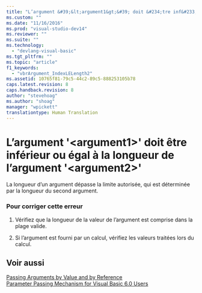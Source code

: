 ```yaml
---
title: "L’argument &#39;&lt;argument1&gt;&#39; doit &#234;tre inf&#233;rieur ou &#233;gal &#224; la longueur de l’argument &#39;&lt;argument2&gt;&#39; | Microsoft Docs"
ms.custom: ""
ms.date: "11/16/2016"
ms.prod: "visual-studio-dev14"
ms.reviewer: ""
ms.suite: ""
ms.technology: 
  - "devlang-visual-basic"
ms.tgt_pltfrm: ""
ms.topic: "article"
f1_keywords: 
  - "vbrArgument_IndexLELength2"
ms.assetid: 10765f81-79c5-44c2-89c5-888253105b78
caps.latest.revision: 8
caps.handback.revision: 8
author: "stevehoag"
ms.author: "shoag"
manager: "wpickett"
translationtype: Human Translation
---
```

# L’argument &#39;&lt;argument1&gt;&#39; doit &#234;tre inf&#233;rieur ou &#233;gal &#224; la longueur de l’argument &#39;&lt;argument2&gt;&#39;
La longueur d’un argument dépasse la limite autorisée, qui est déterminée par la longueur du second argument.  
  
### Pour corriger cette erreur  
  
1.  Vérifiez que la longueur de la valeur de l’argument est comprise dans la plage valide.  
  
2.  Si l’argument est fourni par un calcul, vérifiez les valeurs traitées lors du calcul.  
  
## Voir aussi  
 [Passing Arguments by Value and by Reference](../../visual-basic/programming-guide/language-features/procedures/passing-arguments-by-value-and-by-reference.md)   
 [Parameter Passing Mechanism for Visual Basic 6.0 Users](http://msdn.microsoft.com/fr-fr/0fa2b0dc-aa1c-4797-bbd6-aa13c611cab2)